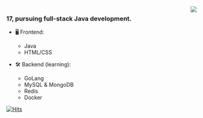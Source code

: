 <a href="https://discord.com/users/705665813994012695">
  <img src="[![Discord Presence](https://lanyard-profile-readme.vercel.app/api/373527405752483840
                            )](https://discord.com/users/373527405752483840)" align="right" />
</a>
                                                                                   
### 17, pursuing full-stack Java development.

- 🖥️ Frontend:
  - Java
  - HTML/CSS

- 🛠 Backend (learning):
  - GoLang
  - MySQL & MongoDB
  - Redis
  - Docker

[![Hits](https://hits.seeyoufarm.com/api/count/incr/badge.svg?url=https%3A%2F%2Fgithub.com%2Fvegacodesx&count_bg=%2326C264&title_bg=%23414C88&icon=&icon_color=%23E7E7E7&title=hits&edge_flat=false)](https://hits.seeyoufarm.com)
